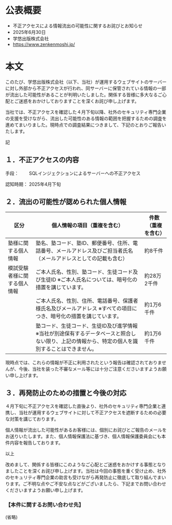 # 公表概要
- 不正アクセスによる情報流出の可能性に関するお詫びとお知らせ
- 2025年6月30日
- 学悠出版株式会社
- https://www.zenkenmoshi.jp/

# 本文
このたび、学悠出版株式会社（以下、当社）が運用するウェブサイトのサーバーに対し外部から不正アクセスが行われ、同サーバーに保管されている情報の一部が流出した可能性があることが判明いたしました。関係する皆様に多大なるご心配とご迷惑をおかけしておりますことを深くお詫び申し上げます。

当社では、不正アクセスを確認した４月下旬以降、社外のセキュリティ専門企業の支援を受けながら、流出した可能性のある情報の範囲を把握するための調査を進めてまいりました。現時点での調査結果につきまして、下記のとおりご報告いたします。

記

## １．不正アクセスの内容
手段：　　 SQLインジェクションによるサーバーへの不正アクセス

認知時期： 2025年4月下旬

## ２．流出の可能性が認められた個人情報
|区分|個人情報の項目（重複を含む）|件数（重複を含む）|
|---|---|---|
|塾様に関する個人情報|塾名、塾コード、塾ID、郵便番号、住所、電話番号、メールアドレス及びご担当者氏名（メールアドレスとしての記載も含む）|約8千件|
|模試受験者様に関する個人情報|ご本人氏名、性別、塾コード、生徒コード及び生徒ID ※ご本人氏名については、暗号化の措置を講じています。	|約28万2千件|
| |ご本人氏名、性別、住所、電話番号、保護者様氏名及びメールアドレス ※すべての項目につき、暗号化の措置を講じています。|約1万6千件|
| |塾コード、生徒コード、生徒ID及び進学情報※当社が別途保有するデータベースと照合しない限り、上記の情報から、特定の個人を識別することはできません。	|約1万6千件|

 現時点では、これらの情報が不正に利用されたという報告は確認されておりませんが、今後、当社を装った不審なメール等には十分ご注意くださいますようお願い申し上げます。

## ３．再発防止のための措置と今後の対応
４月下旬に不正アクセスを確認した直後より、社外のセキュリティ専門企業と連携し、当社が運用するウェブサイトに対して不正アクセスを遮断するための必要な対策を講じております。

個人情報が流出した可能性があるお客様には、個別にお詫びとご報告のメールをお送りいたします。また、個人情報保護法に基づき、個人情報保護委員会にも本件内容を報告しております。

以上

改めまして、関係する皆様にこのようなご心配とご迷惑をおかけする事態となりましたことを深くお詫び申し上げます。当社は今回の事態を重く受け止め、社外のセキュリティ専門企業の助言も受けながら再発防止に徹底して取り組んでまいります。ご不明な点やご不安な点などがございましたら、下記までお問い合わせくださいますようお願い申し上げます。

### 【本件に関するお問い合わせ先】

(省略)
